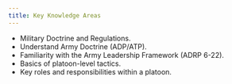 ```yaml
---
title: Key Knowledge Areas
---
```


- Military Doctrine and Regulations.
- Understand Army Doctrine (ADP/ATP).
- Familiarity with the Army Leadership Framework (ADRP 6-22).
- Basics of platoon-level tactics.
- Key roles and responsibilities within a platoon. 